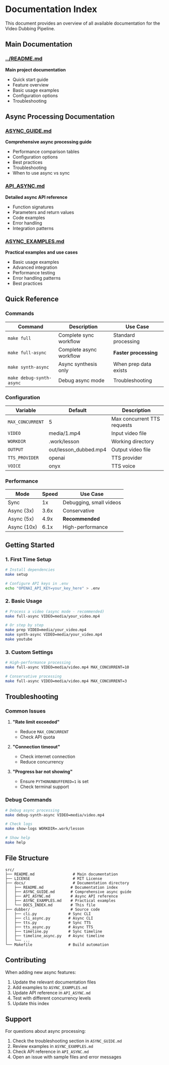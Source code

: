 # Documentation Index

This document provides an overview of all available documentation for the Video Dubbing Pipeline.

## Main Documentation

### [../README.md](../README.md)

**Main project documentation**

- Quick start guide
- Feature overview
- Basic usage examples
- Configuration options
- Troubleshooting

## Async Processing Documentation

### [ASYNC_GUIDE.md](ASYNC_GUIDE.md)

**Comprehensive async processing guide**

- Performance comparison tables
- Configuration options
- Best practices
- Troubleshooting
- When to use async vs sync

### [API_ASYNC.md](API_ASYNC.md)

**Detailed async API reference**

- Function signatures
- Parameters and return values
- Code examples
- Error handling
- Integration patterns

### [ASYNC_EXAMPLES.md](ASYNC_EXAMPLES.md)

**Practical examples and use cases**

- Basic usage examples
- Advanced integration
- Performance testing
- Error handling patterns
- Best practices

## Quick Reference

### Commands

| Command                  | Description             | Use Case              |
| ------------------------ | ----------------------- | --------------------- |
| `make full`              | Complete sync workflow  | Standard processing   |
| `make full-async`        | Complete async workflow | **Faster processing** |
| `make synth-async`       | Async synthesis only    | When prep data exists |
| `make debug-synth-async` | Debug async mode        | Troubleshooting       |

### Configuration

| Variable         | Default               | Description                 |
| ---------------- | --------------------- | --------------------------- |
| `MAX_CONCURRENT` | 5                     | Max concurrent TTS requests |
| `VIDEO`          | media/1.mp4           | Input video file            |
| `WORKDIR`        | .work/lesson          | Working directory           |
| `OUTPUT`         | out/lesson_dubbed.mp4 | Output video file           |
| `TTS_PROVIDER`   | openai                | TTS provider                |
| `VOICE`          | onyx                  | TTS voice                   |

### Performance

| Mode        | Speed | Use Case                |
| ----------- | ----- | ----------------------- |
| Sync        | 1x    | Debugging, small videos |
| Async (3x)  | 3.6x  | Conservative            |
| Async (5x)  | 4.9x  | **Recommended**         |
| Async (10x) | 6.1x  | High-performance        |

## Getting Started

### 1. First Time Setup

```bash
# Install dependencies
make setup

# Configure API keys in .env
echo "OPENAI_API_KEY=your_key_here" > .env
```

### 2. Basic Usage

```bash
# Process a video (async mode - recommended)
make full-async VIDEO=media/your_video.mp4

# Or step by step
make prep VIDEO=media/your_video.mp4
make synth-async VIDEO=media/your_video.mp4
make youtube
```

### 3. Custom Settings

```bash
# High-performance processing
make full-async VIDEO=media/video.mp4 MAX_CONCURRENT=10

# Conservative processing
make full-async VIDEO=media/video.mp4 MAX_CONCURRENT=3
```

## Troubleshooting

### Common Issues

1. **"Rate limit exceeded"**

   - Reduce `MAX_CONCURRENT`
   - Check API quota

2. **"Connection timeout"**

   - Check internet connection
   - Reduce concurrency

3. **"Progress bar not showing"**
   - Ensure `PYTHONUNBUFFERED=1` is set
   - Check terminal support

### Debug Commands

```bash
# Debug async processing
make debug-synth-async VIDEO=media/video.mp4

# Check logs
make show-logs WORKDIR=.work/lesson

# Show help
make help
```

## File Structure

```
src/
├── README.md                 # Main documentation
├── LICENSE                   # MIT License
├── docs/                     # Documentation directory
│   ├── README.md            # Documentation index
│   ├── ASYNC_GUIDE.md       # Comprehensive async guide
│   ├── API_ASYNC.md         # Async API reference
│   ├── ASYNC_EXAMPLES.md    # Practical examples
│   └── DOCS_INDEX.md        # This file
├── dubber/                  # Source code
│   ├── cli.py              # Sync CLI
│   ├── cli_async.py        # Async CLI
│   ├── tts.py              # Sync TTS
│   ├── tts_async.py        # Async TTS
│   ├── timeline.py         # Sync timeline
│   ├── timeline_async.py   # Async timeline
│   └── ...
└── Makefile                # Build automation
```

## Contributing

When adding new async features:

1. Update the relevant documentation files
2. Add examples to `ASYNC_EXAMPLES.md`
3. Update API reference in `API_ASYNC.md`
4. Test with different concurrency levels
5. Update this index

## Support

For questions about async processing:

1. Check the troubleshooting section in `ASYNC_GUIDE.md`
2. Review examples in `ASYNC_EXAMPLES.md`
3. Check API reference in `API_ASYNC.md`
4. Open an issue with sample files and error messages
